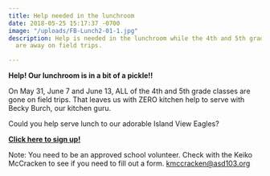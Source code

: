 ```yaml
---
title: Help needed in the lunchroom
date: 2018-05-25 15:17:37 -0700
image: "/uploads/FB-Lunch2-01-1.jpg"
description: Help is needed in the lunchroom while the 4th and 5th grade kitchen helpers
  are away on field trips.

---
```

**Help! Our lunchroom is in a bit of a pickle!!**

On May 31, June 7 and June 13, ALL of the 4th and 5th grade classes are gone on field trips. That leaves us with ZERO kitchen help to serve with Becky Burch, our kitchen guru.

Could you help serve lunch to our adorable Island View Eagles?

[**Click here to sign up!**](http://bit.ly/2018lunchhelp "http://bit.ly/2018lunchhelp")

Note: You need to be an approved school volunteer. Check with the Keiko McCracken to see if you need to fill out a form. kmccracken@asd103.org